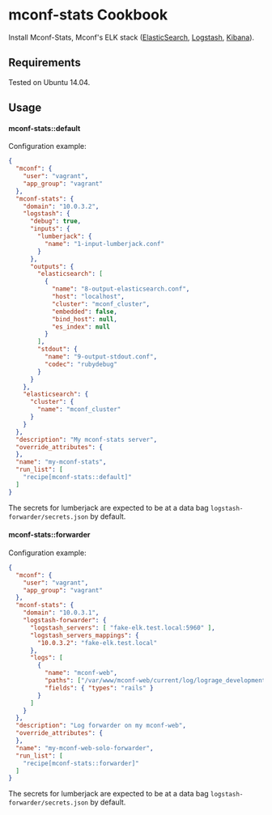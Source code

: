 mconf-stats Cookbook
=================

Install Mconf-Stats, Mconf's ELK stack ([ElasticSearch](https://www.elastic.co/products/elasticsearch), [Logstash](https://www.elastic.co/products/logstash), [Kibana](https://www.elastic.co/products/kibana)).

Requirements
------------

Tested on Ubuntu 14.04.

Usage
-----

#### mconf-stats::default

Configuration example:

```json
{
  "mconf": {
    "user": "vagrant",
    "app_group": "vagrant"
  },
  "mconf-stats": {
    "domain": "10.0.3.2",
    "logstash": {
      "debug": true,
      "inputs": {
        "lumberjack": {
          "name": "1-input-lumberjack.conf"
        }
      },
      "outputs": {
        "elasticsearch": [
          {
            "name": "8-output-elasticsearch.conf",
            "host": "localhost",
            "cluster": "mconf_cluster",
            "embedded": false,
            "bind_host": null,
            "es_index": null
          }
        ],
        "stdout": {
          "name": "9-output-stdout.conf",
          "codec": "rubydebug"
        }
      }
    },
    "elasticsearch": {
      "cluster": {
        "name": "mconf_cluster"
      }
    }
  },
  "description": "My mconf-stats server",
  "override_attributes": {
  },
  "name": "my-mconf-stats",
  "run_list": [
    "recipe[mconf-stats::default]"
  ]
}
```

The secrets for lumberjack are expected to be at a data bag `logstash-forwarder/secrets.json` by default.

#### mconf-stats::forwarder

Configuration example:

```json
{
  "mconf": {
    "user": "vagrant",
    "app_group": "vagrant"
  },
  "mconf-stats": {
    "domain": "10.0.3.1",
    "logstash-forwarder": {
      "logstash_servers": [ "fake-elk.test.local:5960" ],
      "logstash_servers_mappings": {
        "10.0.3.2": "fake-elk.test.local"
      },
      "logs": [
        {
          "name": "mconf-web",
          "paths": ["/var/www/mconf-web/current/log/lograge_development.log"],
          "fields": { "types": "rails" }
        }
      ]
    }
  },
  "description": "Log forwarder on my mconf-web",
  "override_attributes": {
  },
  "name": "my-mconf-web-solo-forwarder",
  "run_list": [
    "recipe[mconf-stats::forwarder]"
  ]
}
```

The secrets for lumberjack are expected to be at a data bag `logstash-forwarder/secrets.json` by default.

